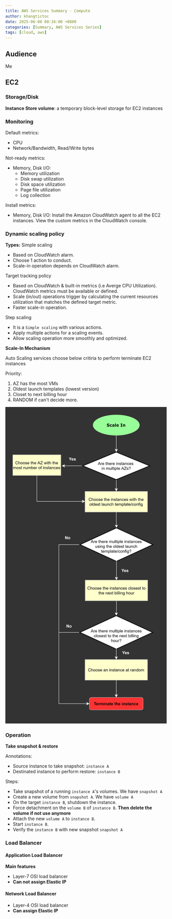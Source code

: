```yaml
---
title: AWS Services Summary - Compute
author: khangtictoc
date: 2025-06-08 00:34:00 +0800
categories: [Summary, AWS Services Series]
tags: [cloud, aws]
---
```


## Audience

Me

## EC2

### Storage/Disk

**Instance Store volume**: a temporary block-level storage for EC2 instances

### Monitoring

Default metrics:
- CPU
- Network/Bandwidth, Read/Write bytes

Not-ready metrics:
- Memory, Disk I/O:
  - Memory utilization
  - Disk swap utilization
  - Disk space utilization
  - Page file utilization
  - Log collection

Install metrics:
- Memory, Disk I/O: Install the Amazon CloudWatch agent to all the EC2 instances. View the custom metrics in the CloudWatch console.

### Dynamic scaling policy

**Types:**
Simple scaling
- Based on CloudWatch alarm.
- Choose 1 action to conduct.
- Scale-in operation depends on CloudWatch alarm.

Target tracking policy
- Based on CloudWatch & built-in metrics (i.e Averge CPU Utilization). CloudWatch metrics must be available or defined. 
- Scale (in/out) operations trigger by calculating the current resources utilization that matches the defined target metric.
- Faster scale-in operation.

Step scaling
- It is a `Simple scaling` with various actions.
- Apply multiple actions for a scaling events.
- Allow scaling operation more smoothly and optimized.

**Scale-In Mechanism**

Auto Scaling services choose below critiria to perform terminate EC2 instances

Priority:
1. AZ has the most VMs
2. Oldest launch templates (lowest version)
3. Closet to next billing hour
4. RANDOM if can't decide more.

![Scale-In Mechanism](assets/img/2025/aws/services-series/ASG-default-policy-evaluation-flowchart.png)


### Operation

**Take snapshot & restore**

Annotations:
- Source instance to take snapshot: `instance A`
- Destinated instance to perform restore: `instance B`

Steps:
- Take snapshot of a running `instance A`'s volumes. We have `snapshot A`
- Create a new volume from `snapshot A`. We have `volume A`
- On the target `instance B`, shutdown the instance.
- Force detachment on the `volume B` of `instance B`. **Then delete the volume if not use anymore**
- Attach the new `volume A` to `instance B`.
- Start `instance B`.
- Verify the `instance B` with new snapshot `snapshot A`

### Load Balancer 

#### Application Load Balancer

**Main features**
- Layer-7 OSI load balancer
- **Can not assign Elastic IP**

#### Network Load Balancer
- Layer-4 OSI load balancer
- **Can assign Elastic IP**
